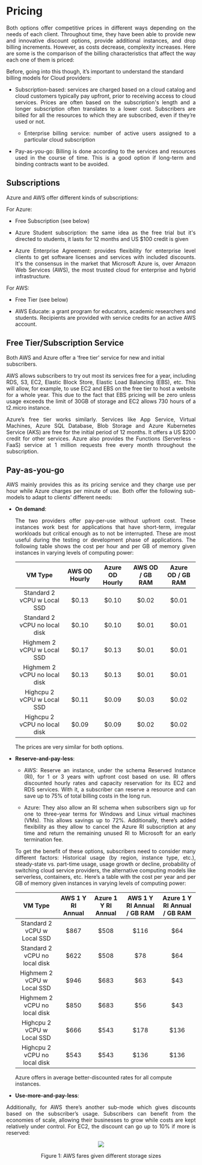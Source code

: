 # Pricing

<p align="justify">Both options offer competitive prices in different ways depending on the needs of each client. Throughout time, they have been able to provide new and innovative discount options, provide additional instances, and drop billing increments. However, as costs decrease, complexity increases. Here are some is the comparison of the billing characteristics that affect the way each one of them is priced: </p>

Before, going into this though, it’s important to understand the standard billing models for Cloud providers:

- <p align="justify">Subscription-based: services are charged based on a cloud catalog and cloud customers typically pay upfront, prior to receiving access to cloud services. Prices are often based on the subscription's length and a longer subscription often translates to a lower cost. Subscribers are billed for all the resources to which they are subscribed, even if they’re used or not. </p>

  - <p align="justify">Enterprise billing service: number of active users assigned to a particular cloud subscription</p>

- <p align="justify">Pay-as-you-go: Billing is done according to the services and resources used in the course of time. This is a good option if long-term and binding contracts want to be avoided. </p>


## Subscriptions

Azure and AWS offer different kinds of subscriptions: 

For Azure:
-  Free Subscription (see below) 

-  <p align="justify">Azure Student subscription: the same idea as the free trial but it's directed to students, it lasts for 12 months and US $100 credit is given </p>
-  <p align="justify">Azure Enterprise Agreement: provides flexibility for enterprise level clients to get software licenses and services with included discounts. It's the consensus in the market that Microsoft Azure is, over Amazon Web Services (AWS), the most trusted   cloud for enterprise and hybrid infrastructure.</p>

For AWS: 
-  Free Tier (see below) 

-  <p align="justify">AWS Educate: a grant program for educators, academic researchers and students. Recipients are provided with service credits for an active AWS account.</p>

## Free Tier/Subscription Service

Both AWS and Azure offer a ‘free tier’ service for new and initial subscribers.

<p align="justify">AWS allows subscribers to try out most its services free for a year, including RDS, S3, EC2, Elastic Block Store, Elastic Load Balancing (EBS), etc. This will allow, for example, to use EC2 and EBS on the free tier to host a website for a whole year. This due to the fact that EBS pricing will be zero unless usage exceeds the limit of 30GB of storage and EC2 allows 730 hours of a t2.micro instance.</p>

<p align="justify">Azure’s free tier works similarly.  Services like App Service, Virtual Machines, Azure SQL Database, Blob Storage and Azure Kubernetes Service (AKS) are free for the initial period of 12 months. It offers a US $200 credit for other services. Azure also provides the Functions (Serverless - FaaS) service at 1 million requests free every month throughout the subscription.</p>

## Pay-as-you-go

<p align="justify">AWS mainly provides this as its pricing service and they charge use per hour while Azure charges per minute of use. Both offer the following sub-models to adapt to clients’ different needs:</p> 

- **On demand**: <p align="justify"> The two providers offer pay-per-use without upfront cost. These instances work best for applications that have short-term, irregular workloads but critical enough as to not be interrupted. These are most useful during the testing or development phase of applications. The following table shows the cost per hour and per GB of memory given instances in varying levels of computing power:</p> 

  |            VM Type            | AWS OD Hourly | Azure OD Hourly | AWS OD / GB RAM | Azure OD / GB RAM |
  |:-----------------------------:|:-------------:|:---------------:|:---------------:|:-----------------:|
  | Standard 2 vCPU w Local SSD   |     $0.13     |      $0.10      |      $0.02      |       $0.01       |
  | Standard 2 vCPU no local disk |     $0.10     |      $0.10      |      $0.01      |       $0.01       |
  | Highmem 2 vCPU w Local SSD    |     $0.17     |      $0.13      |      $0.01      |       $0.01       |
  | Highmem 2 vCPU no local disk  |     $0.13     |      $0.13      |      $0.01      |       $0.01       |
  | Highcpu 2 vCPU w Local SSD    |     $0.11     |      $0.09      |      $0.03      |       $0.02       |
  | Highcpu 2 vCPU no local disk  |     $0.09     |      $0.09      |      $0.02      |       $0.02       |

  The prices are very similar for both options. 

-  **Reserve-and-pay-less**: 
 
   - <p align="justify"> AWS: Reserve an instance, under the schema Reserved Instance (RI), for 1 or 3 years with upfront cost based on use. RI offers discounted hourly rates and capacity reservation for its EC2 and RDS services. With it, a subscriber can reserve a resource and can save up to 75% of total billing costs in the long run. </p>
   - <p align="justify"> Azure: They also allow an RI schema when subscribers sign up for one to three-year terms for Windows and Linux virtual machines (VMs). This allows savings up to 72%. Additionally, there’s added flexibility as they allow to cancel the Azure RI subscription at any time and return the remaining unused RI to Microsoft for an early termination fee. </p>
   
    <p align="justify"> To get the benefit of these options, subscribers need to consider many different factors: Historical usage (by region, instance type, etc.), steady-state vs. part-time usage, usage growth or decline, probability of switching cloud service providers, the alternative computing models like serverless, containers, etc. Here’s a table with the cost per year and per GB of memory given instances in varying levels of computing power: </p>
    
      |         VM Type  | AWS 1 Y RI Annual | Azure 1 Y RI Annual | AWS 1 Y RI Annual / GB RAM | Azure 1 Y RI Annual / GB RAM|
      |:-----------------------------:|:-----------------:|:-------------------:|:--------------------------:|:--------------:|
      | Standard 2 vCPU w Local SSD |        $867       |         $508        |            $116            |              $64             |
      | Standard 2 vCPU no local disk |        $622       |         $508        |             $78            |              $64             |
      | Highmem 2 vCPU w Local SSD    |        $946       |         $683        |             $63            |              $43             |
      | Highmem 2 vCPU no local disk  |        $850       |         $683        |             $56            |              $43             |
      | Highcpu 2 vCPU w Local SSD    |        $666       |         $543        |            $178            |             $136             |
      | Highcpu 2 vCPU no local disk  |        $543       |         $543        |            $136            |             $136             |      

    Azure offers in average better-discounted rates for all compute instances. 
    
-  **Use-more-and-pay-less**: 

<p align="justify"> Additionally, for AWS there’s another sub-mode which gives discounts based on the subscriber’s usage. Subscribers can benefit from the economies of scale, allowing their businesses to grow while costs are kept relatively under control. For EC2, the discount can go up to 10% if more is reserved: </p>

<p align="center"><img src="https://github.com/sdiazben/Research-topic/blob/master/images/AWSfarepic.png"/></p>
<p align="center">Figure 1: AWS fares given different storage sizes</p>
